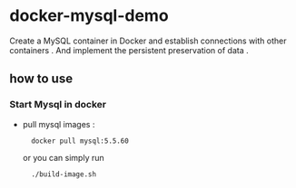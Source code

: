 # docker-mysql-demo
Create a MySQL container in Docker and establish connections with other containers . And implement the persistent preservation of data . 

## how to use 

### Start Mysql in docker 

* pull mysql images :

        docker pull mysql:5.5.60

    or you can simply run 
    
        ./build-image.sh
        
        